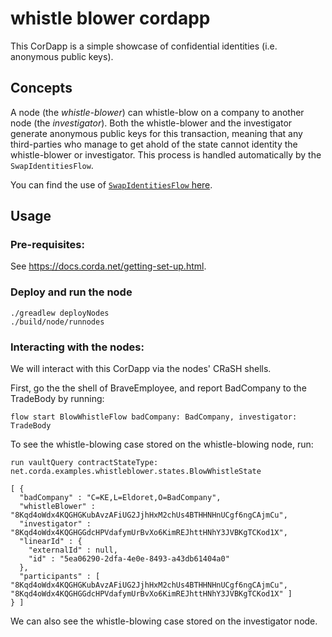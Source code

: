 # whistle blower cordapp

This CorDapp is a simple showcase of confidential identities (i.e. anonymous public keys).


## Concepts


A node (the *whistle-blower*) can whistle-blow on a company to another node (the *investigator*). Both the
whistle-blower and the investigator generate anonymous public keys for this transaction, meaning that any third-parties
who manage to get ahold of the state cannot identity the whistle-blower or investigator. This process is handled
automatically by the `SwapIdentitiesFlow`.


You can find the use of [`SwapIdentitiesFlow` here](./workflows-kotlin/src/main/kotlin/net/corda/examples/whistleblower/flows/BlowWhistleFlow.kt#L91).



## Usage


### Pre-requisites:

See https://docs.corda.net/getting-set-up.html.


### Deploy and run the node
```
./greadlew deployNodes
./build/node/runnodes
```

### Interacting with the nodes:

We will interact with this CorDapp via the nodes' CRaSH shells.

First, go the the shell of BraveEmployee, and report BadCompany to the TradeBody by running:

    flow start BlowWhistleFlow badCompany: BadCompany, investigator: TradeBody

To see the whistle-blowing case stored on the whistle-blowing node, run:

    run vaultQuery contractStateType: net.corda.examples.whistleblower.states.BlowWhistleState

    [ {
      "badCompany" : "C=KE,L=Eldoret,O=BadCompany",
      "whistleBlower" : "8Kqd4oWdx4KQGHGKubAvzAFiUG2JjhHxM2chUs4BTHHNHnUCgf6ngCAjmCu",
      "investigator" : "8Kqd4oWdx4KQGHGGdcHPVdafymUrBvXo6KimREJhttHNhY3JVBKgTCKod1X",
      "linearId" : {
        "externalId" : null,
        "id" : "5ea06290-2dfa-4e0e-8493-a43db61404a0"
      },
      "participants" : [ "8Kqd4oWdx4KQGHGKubAvzAFiUG2JjhHxM2chUs4BTHHNHnUCgf6ngCAjmCu", "8Kqd4oWdx4KQGHGGdcHPVdafymUrBvXo6KimREJhttHNhY3JVBKgTCKod1X" ]
    } ]

We can also see the whistle-blowing case stored on the investigator node.

